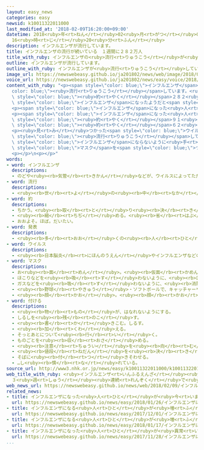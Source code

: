 ```yaml
---
layout: easy_news
categories: easy
newsid: k10011322011000
last_modified_at: '2018-02-09T16:20:00+09:00'
datetime: 2018<ruby>年<rt>ねん</rt></ruby>02<ruby>月<rt>がつ</rt></ruby>09<ruby>日<rt>にち</rt></ruby>
  16<ruby>時<rt>じ</rt></ruby>20<ruby>分<rt>ふん</rt></ruby>
description: インフルエンザが流行しています。
title: インフルエンザの流行が続いている　１週間に２８２万人
title_with_ruby: インフルエンザの<ruby>流行<rt>りゅうこう</rt></ruby>が<ruby>続<rt>つづ</rt></ruby>いている　１<ruby>週間<rt>しゅうかん</rt></ruby>に２８２<ruby>万<rt>まん</rt></ruby><ruby>人<rt>にん</rt></ruby>
outline: インフルエンザが流行しています。
outline_with_ruby: インフルエンザが<ruby>流行<rt>りゅうこう</rt></ruby>しています。
image_url: https://newswebeasy.github.io/ja201802/news/web/image/2018/02/09/K10011322011_1802090816_1802090817_01_02.jpg
voice_url: https://newswebeasy.github.io/ja201802/news/easy/voice/2018/02/09/k10011322011000.mp3
content_with_ruby: "<p><span style=\"color: blue;\">インフルエンザ</span>が<span style=\"\
  color: blue;\"><ruby>流行<rt>りゅうこう</rt></ruby></span>しています。<ruby>国立感染症研究所<rt>こくりつかんせんしょうけんきゅうしょ</rt></ruby>は、１<ruby>月<rt>がつ</rt></ruby>２９<ruby>日<rt>にち</rt></ruby>から２<ruby>月<rt>がつ</rt></ruby><ruby>４日<rt>よっか</rt></ruby>までの１<ruby>週間<rt>しゅうかん</rt></ruby>に<span\
  \ style=\"color: blue;\"><ruby>約<rt>やく</rt></ruby></span>２８２<ruby>万<rt>まん</rt></ruby><ruby>人<rt>にん</rt></ruby>が<span\
  \ style=\"color: blue;\">インフルエンザ</span>になったようだと<span style=\"color: blue;\"><ruby>発表<rt>はっぴょう</rt></ruby></span>しました。</p>\n\
  <p><span style=\"color: blue;\">インフルエンザ</span>になった<ruby>人<rt>ひと</rt></ruby>は<ruby>特<rt>とく</rt></ruby>に<ruby>東日本<rt>ひがしにほん</rt></ruby>で<ruby>多<rt>おお</rt></ruby>くて、<ruby>今<rt>いま</rt></ruby>まで<ruby>少<rt>すく</rt></ruby>なかった<ruby>北海道<rt>ほっかいどう</rt></ruby>でも<ruby>多<rt>おお</rt></ruby>くなってきました。</p>\n\
  <p><span style=\"color: blue;\">インフルエンザ</span>になった<ruby>人<rt>ひと</rt></ruby>は、０<ruby>歳<rt>さい</rt></ruby>から９<ruby>歳<rt>さい</rt></ruby>が<span\
  \ style=\"color: blue;\"><ruby>約<rt>やく</rt></ruby></span>９１<ruby>万<rt>まん</rt></ruby><ruby>人<rt>にん</rt></ruby>、１０<ruby>歳<rt>さい</rt></ruby>から１９<ruby>歳<rt>さい</rt></ruby>が<span\
  \ style=\"color: blue;\"><ruby>約<rt>やく</rt></ruby></span>６２<ruby>万<rt>まん</rt></ruby><ruby>人<rt>にん</rt></ruby>で、<ruby>子<rt>こ</rt></ruby>どもと<ruby>若<rt>わか</rt></ruby>い<ruby>人<rt>ひと</rt></ruby>が<ruby>多<rt>おお</rt></ruby>くなっています。</p>\n\
  <p><ruby>見<rt>み</rt></ruby>つかった<span style=\"color: blue;\">ウイルス</span>は、Ｂ<ruby>型<rt>がた</rt></ruby>が５２％、Ａ<ruby>型<rt>がた</rt></ruby>が４８％で、どちらも<ruby>同<rt>おな</rt></ruby>じぐらい<span\
  \ style=\"color: blue;\"><ruby>流行<rt>りゅうこう</rt></ruby></span>しています。<ruby>国立感染症研究所<rt>こくりつかんせんしょうけんきゅうしょ</rt></ruby>は、<span\
  \ style=\"color: blue;\">インフルエンザ</span>にならないように<ruby>手<rt>て</rt></ruby>をよく<ruby>洗<rt>あら</rt></ruby>って、<span\
  \ style=\"color: blue;\">マスク</span>を<span style=\"color: blue;\">つける</span>ように<ruby>言<rt>い</rt></ruby>っています。</p>\n\
  <p></p>\n<p></p>"
words:
- word: インフルエンザ
  descriptions:
  - のどや<ruby><rb>気管</rb><rt>きかん</rt></ruby>などが、ウイルスによってただれる<ruby><rb>病気</rb><rt>びょうき</rt></ruby>。かぜに<ruby><rb>似</rb><rt>に</rt></ruby>ているが、<ruby><rb>高</rb><rt>たか</rt></ruby>い<ruby><rb>熱</rb><rt>ねつ</rt></ruby>が<ruby><rb>出</rb><rt>で</rt></ruby>て、うつりやすい。<ruby><rb>流行性感冒</rb><rt>りゅうこうせいかんぼう</rt></ruby>。<ruby><rb>流感</rb><rt>りゅうかん</rt></ruby>。
- word: 流行
  descriptions:
  - <ruby><rb>世</rb><rt>よ</rt></ruby>の<ruby><rb>中</rb><rt>なか</rt></ruby>に<ruby><rb>広</rb><rt>ひろ</rt></ruby>くはやること。はやり。
- word: 約
  descriptions:
  - ちかう。<ruby><rb>取</rb><rt>と</rt></ruby>り<ruby><rb>決</rb><rt>き</rt></ruby>める。
  - <ruby><rb>縮</rb><rt>ちぢ</rt></ruby>める。<ruby><rb>省</rb><rt>はぶ</rt></ruby>く。<ruby><rb>簡単</rb><rt>かんたん</rt></ruby>にする。
  - おおよそ。ほぼ。だいたい。
- word: 発表
  descriptions:
  - <ruby><rb>多</rb><rt>おお</rt></ruby>くの<ruby><rb>人</rb><rt>ひと</rt></ruby>に<ruby><rb>広</rb><rt>ひろ</rt></ruby>く<ruby><rb>知</rb><rt>し</rt></ruby>らせること。
- word: ウイルス
  descriptions:
  - <ruby><rb>日本脳炎</rb><rt>にほんのうえん</rt></ruby>やインフルエンザなどの<ruby><rb>病気</rb><rt>びょうき</rt></ruby>を<ruby><rb>起</rb><rt>お</rt></ruby>こす、ふつうの<ruby><rb>顕微鏡</rb><rt>けんびきょう</rt></ruby>では<ruby><rb>見</rb><rt>み</rt></ruby>えないような、<ruby><rb>非常</rb><rt>ひじょう</rt></ruby>に<ruby><rb>小</rb><rt>ちい</rt></ruby>さな<ruby><rb>生物</rb><rt>せいぶつ</rt></ruby>。ビールス。
- word: マスク
  descriptions:
  - お<ruby><rb>面</rb><rt>めん</rt></ruby>。<ruby><rb>仮面</rb><rt>かめん</rt></ruby>。
  - ほこりなどを<ruby><rb>吸</rb><rt>す</rt></ruby>わないように、<ruby><rb>口</rb><rt>くち</rt></ruby>や<ruby><rb>鼻</rb><rt>はな</rt></ruby>をおおう<ruby><rb>布</rb><rt>ぬの</rt></ruby>。
  - ガスなどを<ruby><rb>吸</rb><rt>す</rt></ruby>わないように、<ruby><rb>消防士</rb><rt>しょうぼうし</rt></ruby>などが<ruby><rb>顔</rb><rt>かお</rt></ruby>につけるお<ruby><rb>面</rb><rt>めん</rt></ruby>。<ruby><rb>防毒面</rb><rt>ぼうどくめん</rt></ruby>。
  - <ruby><rb>野球</rb><rt>やきゅう</rt></ruby>・ソフトボールで、キャッチャーや<ruby><rb>球審</rb><rt>きゅうしん</rt></ruby>がかぶるもの。
  - <ruby><rb>顔</rb><rt>かお</rt></ruby>。<ruby><rb>顔</rb><rt>かお</rt></ruby>だち。
- word: 付ける
  descriptions:
  - <ruby><rb>物</rb><rt>もの</rt></ruby>が、はなれないようにする。
  - しるしを<ruby><rb>残</rb><rt>のこ</rt></ruby>す。
  - <ruby><rb>書</rb><rt>か</rt></ruby>きこむ。しるす。
  - <ruby><rb>加</rb><rt>くわ</rt></ruby>える。
  - そっとあとについて<ruby><rb>行</rb><rt>い</rt></ruby>く。
  - ものごとを<ruby><rb>収</rb><rt>おさ</rt></ruby>める。
  - <ruby><rb>注意</rb><rt>ちゅうい</rt></ruby>を<ruby><rb>向</rb><rt>む</rt></ruby>ける。
  - <ruby><rb>値段</rb><rt>ねだん</rt></ruby>を<ruby><rb>決</rb><rt>き</rt></ruby>める。
  - そばに<ruby><rb>付</rb><rt>つ</rt></ruby>きそわせる。
  - …し<ruby><rb>慣</rb><rt>な</rt></ruby>れている。
source_url: http://www3.nhk.or.jp/news/easy/k10011322011000/k10011322011000.html
web_title_with_ruby: <ruby>インフルエンザ<rt>いんふるえんざ</rt></ruby><ruby>患者<rt>かんじゃ</rt></ruby>
  ３<ruby>週<rt>しゅう</rt></ruby><ruby>連続<rt>れんぞく</rt></ruby>で<ruby>過去<rt>かこ</rt></ruby><ruby>最多<rt>さいた</rt></ruby>を<ruby>更新<rt>こうしん</rt></ruby>
web_news_url: https://newswebeasy.github.io/news/web/2018/02/09/インフルエンザ患者-3週連続で過去最多を更新
related_news:
- title: インフルエンザになった<ruby>人<rt>ひと</rt></ruby>が<ruby>今<rt>いま</rt></ruby>まででいちばん<ruby>多<rt>おお</rt></ruby>くなる
  url: https://newswebeasy.github.io/news/easy/2018/01/26/インフルエンザになった人が今まででいちばん多くなる
- title: インフルエンザになる<ruby>人<rt>ひと</rt></ruby>が<ruby>増<rt>ふ</rt></ruby>えて<ruby>流行<rt>りゅうこう</rt></ruby>が<ruby>始<rt>はじ</rt></ruby>まる
  url: https://newswebeasy.github.io/news/easy/2017/12/01/インフルエンザになる人が増えて流行が始まる
- title: インフルエンザになる<ruby>人<rt>ひと</rt></ruby>が<ruby>増<rt>ふ</rt></ruby>えているので<ruby>気<rt>き</rt></ruby>をつけて
  url: https://newswebeasy.github.io/news/easy/2018/01/17/インフルエンザになる人が増えているので気をつけて
- title: インフルエンザになった<ruby>人<rt>ひと</rt></ruby>が<ruby>異常<rt>いじょう</rt></ruby>な<ruby>行動<rt>こうどう</rt></ruby>　８<ruby>年<rt>ねん</rt></ruby>で４０４<ruby>件<rt>けん</rt></ruby>
  url: https://newswebeasy.github.io/news/easy/2017/11/28/インフルエンザになった人が異常な行動-8年で404件
...
```

